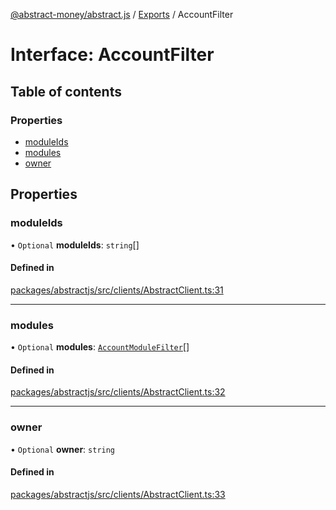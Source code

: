 [@abstract-money/abstract.js](../README.md) / [Exports](../modules.md) / AccountFilter

# Interface: AccountFilter

## Table of contents

### Properties

- [moduleIds](AccountFilter.md#moduleids)
- [modules](AccountFilter.md#modules)
- [owner](AccountFilter.md#owner)

## Properties

### moduleIds

• `Optional` **moduleIds**: `string`[]

#### Defined in

[packages/abstractjs/src/clients/AbstractClient.ts:31](https://github.com/Abstract-OS/abstract.js/blob/c46b309/packages/abstractjs/src/clients/AbstractClient.ts#L31)

___

### modules

• `Optional` **modules**: [`AccountModuleFilter`](AccountModuleFilter.md)[]

#### Defined in

[packages/abstractjs/src/clients/AbstractClient.ts:32](https://github.com/Abstract-OS/abstract.js/blob/c46b309/packages/abstractjs/src/clients/AbstractClient.ts#L32)

___

### owner

• `Optional` **owner**: `string`

#### Defined in

[packages/abstractjs/src/clients/AbstractClient.ts:33](https://github.com/Abstract-OS/abstract.js/blob/c46b309/packages/abstractjs/src/clients/AbstractClient.ts#L33)

